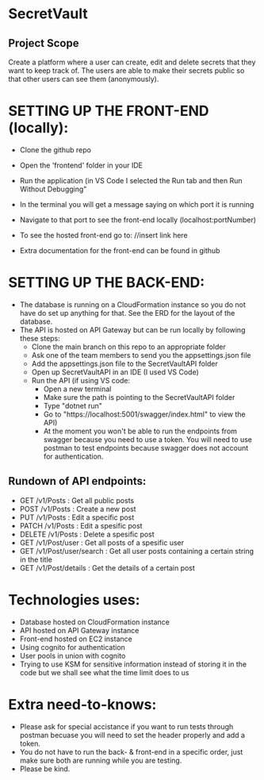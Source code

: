 # SecretVault
## Project Scope
Create a platform where a user can create, edit and delete secrets that they want to keep track of. The users are able to make their secrets public so that other users can see them (anonymously).

# SETTING UP THE FRONT-END (locally):
- Clone the github repo
- Open the 'frontend' folder in your IDE
- Run the application (in VS Code I selected the Run tab and then Run Without Debugging"
- In the terminal you will get a message saying on which port it is running
- Navigate to that port to see the front-end locally (localhost:portNumber)

- To see the hosted front-end go to: //insert link here
- Extra documentation for the front-end can be found in github

# SETTING UP THE BACK-END:
- The database is running on a CloudFormation instance so you do not have do set up anything for that. See the ERD for the   layout of the database.
- The API is hosted on API Gateway but can be run locally by following these steps:
	- Clone the main branch on this repo to an appropriate folder
	- Ask one of the team members to send you the appsettings.json file
	- Add the appsettings.json file to the SecretVaultAPI folder
	- Open up SecretVaultAPI in an IDE (I used VS Code)
	- Run the API (if using VS code:
		- Open a new terminal
		- Make sure the path is pointing to the SecretVaultAPI folder
		- Type "dotnet run"
		- Go to "https://localhost:5001/swagger/index.html" to view the API)
		- At the moment you won't be able to run the endpoints from swagger because you need to use a token. You will need to use postman to test endpoints because swagger does not account for authentication.

## Rundown of API endpoints:
- GET /v1/Posts : Get all public posts
- POST /v1/Posts : Create a new post	
- PUT /v1/Posts : Edit a specific post
- PATCH /v1/Posts : Edit a spesific post
- DELETE /v1/Posts : Delete a spesific post
- GET /v1/Post/user : Get all posts of a spesific user
- GET /v1/Post/user/search : Get all user posts containing a certain string in the title
- GET /v1/Post/details : Get the details of a certain post

# Technologies uses:
- Database hosted on CloudFormation instance
- API hosted on API Gateway instance
- Front-end hosted on EC2 instance
- Using cognito for authentication
- User pools in union with cognito
- Trying to use KSM for sensitive information instead of storing it in the code but we shall see what the time limit does to us

# Extra need-to-knows:
- Please ask for special accistance if you want to run tests through postman becuase you will need to set the header properly and add a token.
- You do not have to run the back- & front-end in a specific order, just make sure both are running while you are testing.
- Please be kind.
